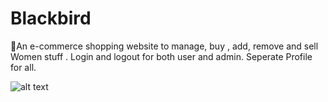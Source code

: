 # Blackbird
🛒An e-commerce shopping website to manage, buy , add, remove and sell Women stuff .  Login and logout for both user and admin. Seperate Profile for all.


![alt text](file:///C:/Users/LENOVO%20IP330/Pictures/Shopy.png)
